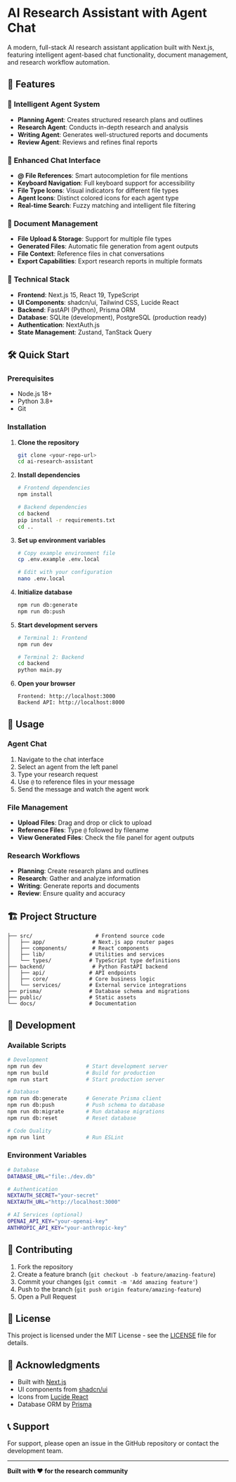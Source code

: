 # AI Research Assistant with Agent Chat

A modern, full-stack AI research assistant application built with Next.js, featuring intelligent agent-based chat functionality, document management, and research workflow automation.

## 🚀 Features

### 🤖 **Intelligent Agent System**
- **Planning Agent**: Creates structured research plans and outlines
- **Research Agent**: Conducts in-depth research and analysis  
- **Writing Agent**: Generates well-structured reports and documents
- **Review Agent**: Reviews and refines final reports

### 💬 **Enhanced Chat Interface**
- **@ File References**: Smart autocompletion for file mentions
- **Keyboard Navigation**: Full keyboard support for accessibility
- **File Type Icons**: Visual indicators for different file types
- **Agent Icons**: Distinct colored icons for each agent type
- **Real-time Search**: Fuzzy matching and intelligent file filtering

### 📁 **Document Management**
- **File Upload & Storage**: Support for multiple file types
- **Generated Files**: Automatic file generation from agent outputs
- **File Context**: Reference files in chat conversations
- **Export Capabilities**: Export research reports in multiple formats

### 🔧 **Technical Stack**
- **Frontend**: Next.js 15, React 19, TypeScript
- **UI Components**: shadcn/ui, Tailwind CSS, Lucide React
- **Backend**: FastAPI (Python), Prisma ORM
- **Database**: SQLite (development), PostgreSQL (production ready)
- **Authentication**: NextAuth.js
- **State Management**: Zustand, TanStack Query

## 🛠️ Quick Start

### Prerequisites
- Node.js 18+ 
- Python 3.8+
- Git

### Installation

1. **Clone the repository**
   ```bash
   git clone <your-repo-url>
   cd ai-research-assistant
   ```

2. **Install dependencies**
   ```bash
   # Frontend dependencies
   npm install
   
   # Backend dependencies
   cd backend
   pip install -r requirements.txt
   cd ..
   ```

3. **Set up environment variables**
   ```bash
   # Copy example environment file
   cp .env.example .env.local
   
   # Edit with your configuration
   nano .env.local
   ```

4. **Initialize database**
   ```bash
   npm run db:generate
   npm run db:push
   ```

5. **Start development servers**
   ```bash
   # Terminal 1: Frontend
   npm run dev
   
   # Terminal 2: Backend
   cd backend
   python main.py
   ```

6. **Open your browser**
   ```
   Frontend: http://localhost:3000
   Backend API: http://localhost:8000
   ```

## 📖 Usage

### Agent Chat
1. Navigate to the chat interface
2. Select an agent from the left panel
3. Type your research request
4. Use `@` to reference files in your message
5. Send the message and watch the agent work

### File Management
- **Upload Files**: Drag and drop or click to upload
- **Reference Files**: Type `@` followed by filename
- **View Generated Files**: Check the file panel for agent outputs

### Research Workflows
- **Planning**: Create research plans and outlines
- **Research**: Gather and analyze information
- **Writing**: Generate reports and documents
- **Review**: Ensure quality and accuracy

## 🏗️ Project Structure

```
├── src/                    # Frontend source code
│   ├── app/               # Next.js app router pages
│   ├── components/        # React components
│   ├── lib/              # Utilities and services
│   └── types/            # TypeScript type definitions
├── backend/               # Python FastAPI backend
│   ├── api/              # API endpoints
│   ├── core/             # Core business logic
│   └── services/         # External service integrations
├── prisma/               # Database schema and migrations
├── public/               # Static assets
└── docs/                 # Documentation
```

## 🔧 Development

### Available Scripts
```bash
# Development
npm run dev              # Start development server
npm run build            # Build for production
npm run start            # Start production server

# Database
npm run db:generate      # Generate Prisma client
npm run db:push          # Push schema to database
npm run db:migrate       # Run database migrations
npm run db:reset         # Reset database

# Code Quality
npm run lint             # Run ESLint
```

### Environment Variables
```bash
# Database
DATABASE_URL="file:./dev.db"

# Authentication
NEXTAUTH_SECRET="your-secret"
NEXTAUTH_URL="http://localhost:3000"

# AI Services (optional)
OPENAI_API_KEY="your-openai-key"
ANTHROPIC_API_KEY="your-anthropic-key"
```

## 🤝 Contributing

1. Fork the repository
2. Create a feature branch (`git checkout -b feature/amazing-feature`)
3. Commit your changes (`git commit -m 'Add amazing feature'`)
4. Push to the branch (`git push origin feature/amazing-feature`)
5. Open a Pull Request

## 📝 License

This project is licensed under the MIT License - see the [LICENSE](LICENSE) file for details.

## 🙏 Acknowledgments

- Built with [Next.js](https://nextjs.org/)
- UI components from [shadcn/ui](https://ui.shadcn.com/)
- Icons from [Lucide React](https://lucide.dev/)
- Database ORM by [Prisma](https://www.prisma.io/)

## 📞 Support

For support, please open an issue in the GitHub repository or contact the development team.

---

**Built with ❤️ for the research community**
